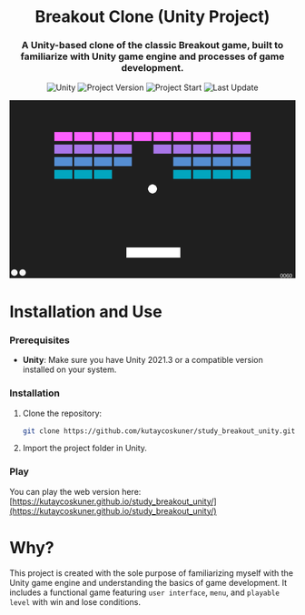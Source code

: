 <h1 align="center">
    Breakout Clone (Unity Project)
</h1>

<h3 align="center">
    A Unity-based clone of the classic Breakout game, built to familiarize with Unity game engine and processes of game development.
</h3>

<p align="center">
    <img alt="Unity" src="https://img.shields.io/badge/Unity-2021.3-blue?logo=unity&logoColor=white" />
    <img alt="Project Version" src="https://img.shields.io/badge/Version-1.0-blue" />
    <img alt="Project Start" src="https://img.shields.io/badge/project_start-14_Jan_2023-blue" />
    <img alt="Last Update" src="https://img.shields.io/github/last-commit/kutaycoskuner/study_breakout_unity" />
</p>

<p align="center">
<img alt="game display" src="_display/v0.51_breakout-clone_2024-09-14.gif">
</p>

# Installation and Use

### Prerequisites
- **Unity**: Make sure you have Unity 2021.3 or a compatible version installed on your system.

### Installation
1. Clone the repository:
   ```bash
   git clone https://github.com/kutaycoskuner/study_breakout_unity.git
2. Import the project folder in Unity.

### Play
You can play the web version here:   
[https://kutaycoskuner.github.io/study_breakout_unity/](https://kutaycoskuner.github.io/study_breakout_unity/)

# Why?
This project is created with the sole purpose of familiarizing myself with the Unity game engine and understanding the basics of game development. It includes a functional game featuring `user interface`, `menu`, and `playable level` with win and lose conditions.

